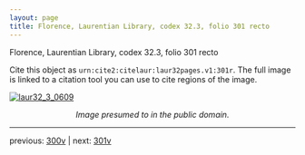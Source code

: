 ```yaml
---
layout: page
title: Florence, Laurentian Library, codex 32.3, folio 301 recto
---
```


Florence, Laurentian Library, codex 32.3, folio 301 recto

Cite this object as `urn:cite2:citelaur:laur32pages.v1:301r`.  The full image is linked to a citation tool you can use to cite regions of the image.

[![laur32_3_0609](http://www.homermultitext.org/iipsrv?IIIF=/project/homer/pyramidal/deepzoom/citelaur/laur32imgs/v1/laur32_3_0609.tif/full/800,/0/default.jpg)](http://www.homermultitext.org/ict2/?urn=urn:cite2:citelaur:laur32imgs.v1:laur32_3_0609) 

<p style="text-align: center; font-style: italic;">Image presumed to in the public domain.</p>

---

previous: [300v](../300v/) | next: [301v](../301v/)